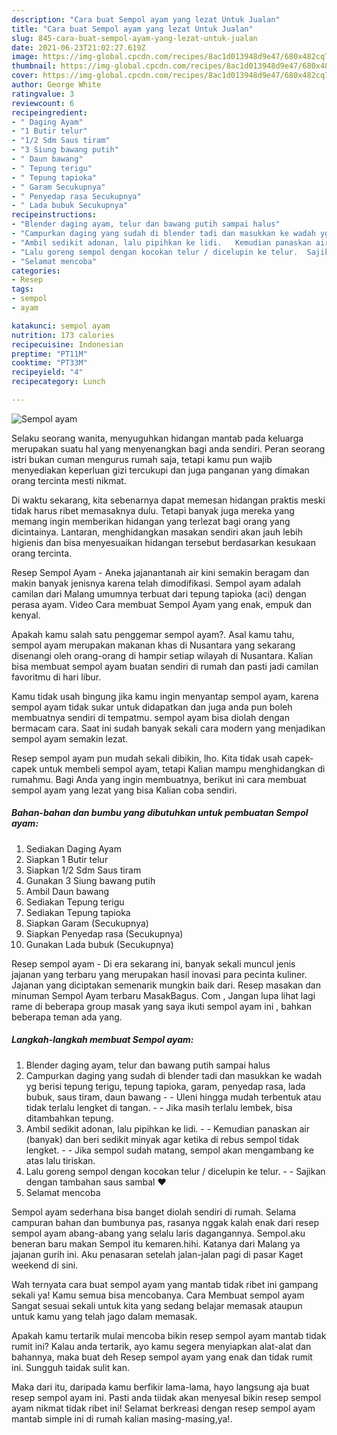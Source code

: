 ```yaml
---
description: "Cara buat Sempol ayam yang lezat Untuk Jualan"
title: "Cara buat Sempol ayam yang lezat Untuk Jualan"
slug: 845-cara-buat-sempol-ayam-yang-lezat-untuk-jualan
date: 2021-06-23T21:02:27.619Z
image: https://img-global.cpcdn.com/recipes/8ac1d013948d9e47/680x482cq70/sempol-ayam-foto-resep-utama.jpg
thumbnail: https://img-global.cpcdn.com/recipes/8ac1d013948d9e47/680x482cq70/sempol-ayam-foto-resep-utama.jpg
cover: https://img-global.cpcdn.com/recipes/8ac1d013948d9e47/680x482cq70/sempol-ayam-foto-resep-utama.jpg
author: George White
ratingvalue: 3
reviewcount: 6
recipeingredient:
- " Daging Ayam"
- "1 Butir telur"
- "1/2 Sdm Saus tiram"
- "3 Siung bawang putih"
- " Daun bawang"
- " Tepung terigu"
- " Tepung tapioka"
- " Garam Secukupnya"
- " Penyedap rasa Secukupnya"
- " Lada bubuk Secukupnya"
recipeinstructions:
- "Blender daging ayam, telur dan bawang putih sampai halus"
- "Campurkan daging yang sudah di blender tadi dan masukkan ke wadah yg berisi tepung terigu, tepung tapioka, garam, penyedap rasa, lada bubuk, saus tiram, daun bawang  Uleni hingga mudah terbentuk atau tidak terlalu lengket di tangan.   Jika masih terlalu lembek, bisa ditambahkan tepung."
- "Ambil sedikit adonan, lalu pipihkan ke lidi.   Kemudian panaskan air (banyak) dan beri sedikit minyak agar ketika di rebus sempol tidak lengket.   Jika sempol sudah matang, sempol akan mengambang ke atas lalu tiriskan."
- "Lalu goreng sempol dengan kocokan telur / dicelupin ke telur.  Sajikan dengan tambahan saus sambal ❤"
- "Selamat mencoba"
categories:
- Resep
tags:
- sempol
- ayam

katakunci: sempol ayam 
nutrition: 173 calories
recipecuisine: Indonesian
preptime: "PT11M"
cooktime: "PT33M"
recipeyield: "4"
recipecategory: Lunch

---
```



![Sempol ayam](https://img-global.cpcdn.com/recipes/8ac1d013948d9e47/680x482cq70/sempol-ayam-foto-resep-utama.jpg)

Selaku seorang wanita, menyuguhkan hidangan mantab pada keluarga merupakan suatu hal yang menyenangkan bagi anda sendiri. Peran seorang istri bukan cuman mengurus rumah saja, tetapi kamu pun wajib menyediakan keperluan gizi tercukupi dan juga panganan yang dimakan orang tercinta mesti nikmat.

Di waktu  sekarang, kita sebenarnya dapat memesan hidangan praktis meski tidak harus ribet memasaknya dulu. Tetapi banyak juga mereka yang memang ingin memberikan hidangan yang terlezat bagi orang yang dicintainya. Lantaran, menghidangkan masakan sendiri akan jauh lebih higienis dan bisa menyesuaikan hidangan tersebut berdasarkan kesukaan orang tercinta. 

Resep Sempol Ayam - Aneka jajanantanah air kini semakin beragam dan makin banyak jenisnya karena telah dimodifikasi. Sempol ayam adalah camilan dari Malang umumnya terbuat dari tepung tapioka (aci) dengan perasa ayam. Video Cara membuat Sempol Ayam yang enak, empuk dan kenyal.

Apakah kamu salah satu penggemar sempol ayam?. Asal kamu tahu, sempol ayam merupakan makanan khas di Nusantara yang sekarang disenangi oleh orang-orang di hampir setiap wilayah di Nusantara. Kalian bisa membuat sempol ayam buatan sendiri di rumah dan pasti jadi camilan favoritmu di hari libur.

Kamu tidak usah bingung jika kamu ingin menyantap sempol ayam, karena sempol ayam tidak sukar untuk didapatkan dan juga anda pun boleh membuatnya sendiri di tempatmu. sempol ayam bisa diolah dengan bermacam cara. Saat ini sudah banyak sekali cara modern yang menjadikan sempol ayam semakin lezat.

Resep sempol ayam pun mudah sekali dibikin, lho. Kita tidak usah capek-capek untuk membeli sempol ayam, tetapi Kalian mampu menghidangkan di rumahmu. Bagi Anda yang ingin membuatnya, berikut ini cara membuat sempol ayam yang lezat yang bisa Kalian coba sendiri.

<!--inarticleads1-->

##### Bahan-bahan dan bumbu yang dibutuhkan untuk pembuatan Sempol ayam:

1. Sediakan  Daging Ayam
1. Siapkan 1 Butir telur
1. Siapkan 1/2 Sdm Saus tiram
1. Gunakan 3 Siung bawang putih
1. Ambil  Daun bawang
1. Sediakan  Tepung terigu
1. Sediakan  Tepung tapioka
1. Siapkan  Garam (Secukupnya)
1. Siapkan  Penyedap rasa (Secukupnya)
1. Gunakan  Lada bubuk (Secukupnya)


Resep sempol ayam - Di era sekarang ini, banyak sekali muncul jenis jajanan yang terbaru yang merupakan hasil inovasi para pecinta kuliner. Jajanan yang diciptakan semenarik mungkin baik dari. Resep masakan dan minuman Sempol Ayam terbaru MasakBagus. Com , Jangan lupa lihat lagi rame di beberapa group masak yang saya ikuti sempol ayam ini , bahkan beberapa teman ada yang. 

<!--inarticleads2-->

##### Langkah-langkah membuat Sempol ayam:

1. Blender daging ayam, telur dan bawang putih sampai halus
1. Campurkan daging yang sudah di blender tadi dan masukkan ke wadah yg berisi tepung terigu, tepung tapioka, garam, penyedap rasa, lada bubuk, saus tiram, daun bawang -  - Uleni hingga mudah terbentuk atau tidak terlalu lengket di tangan.  -  - Jika masih terlalu lembek, bisa ditambahkan tepung.
1. Ambil sedikit adonan, lalu pipihkan ke lidi.  -  - Kemudian panaskan air (banyak) dan beri sedikit minyak agar ketika di rebus sempol tidak lengket.  -  - Jika sempol sudah matang, sempol akan mengambang ke atas lalu tiriskan.
1. Lalu goreng sempol dengan kocokan telur / dicelupin ke telur. -  - Sajikan dengan tambahan saus sambal ❤
1. Selamat mencoba


Sempol ayam sederhana bisa banget diolah sendiri di rumah. Selama campuran bahan dan bumbunya pas, rasanya nggak kalah enak dari resep sempol ayam abang-abang yang selalu laris dagangannya. Sempol.aku beneran baru makan Sempol itu kemaren.hihi. Katanya dari Malang ya jajanan gurih ini. Aku penasaran setelah jalan-jalan pagi di pasar Kaget weekend di sini. 

Wah ternyata cara buat sempol ayam yang mantab tidak ribet ini gampang sekali ya! Kamu semua bisa mencobanya. Cara Membuat sempol ayam Sangat sesuai sekali untuk kita yang sedang belajar memasak ataupun untuk kamu yang telah jago dalam memasak.

Apakah kamu tertarik mulai mencoba bikin resep sempol ayam mantab tidak rumit ini? Kalau anda tertarik, ayo kamu segera menyiapkan alat-alat dan bahannya, maka buat deh Resep sempol ayam yang enak dan tidak rumit ini. Sungguh taidak sulit kan. 

Maka dari itu, daripada kamu berfikir lama-lama, hayo langsung aja buat resep sempol ayam ini. Pasti anda tiidak akan menyesal bikin resep sempol ayam nikmat tidak ribet ini! Selamat berkreasi dengan resep sempol ayam mantab simple ini di rumah kalian masing-masing,ya!.


